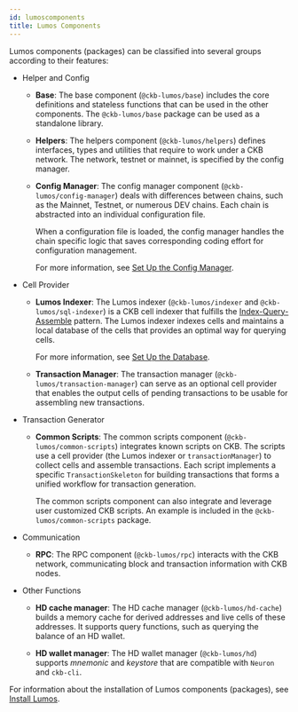 ```yaml
---
id: lumoscomponents
title: Lumos Components
---
```

Lumos components (packages) can be classified into several groups according to their features:

- Helper and Config

  - **Base**: The base component (`@ckb-lumos/base`) includes the core definitions and stateless functions that can be used in the other components. The `@ckb-lumos/base` package can be used as a standalone library.

  - **Helpers**: The helpers component (`@ckb-lumos/helpers`) defines interfaces, types <!--,for example, the `TransactionSkeletonType` ,--> and utilities that require to work under a CKB network. The network, testnet or mainnet, is specified by the config manager.

  - **Config Manager**: The config manager component  (`@ckb-lumos/config-manager`) deals with differences between chains, such as the Mainnet, Testnet, or numerous DEV chains. Each chain is abstracted into an individual configuration file.

    When a configuration file is loaded, the config manager handles the chain specific logic that saves corresponding coding effort for configuration management.

    For more information, see [Set Up the Config Manager](../tutorials/config).

- Cell Provider

  - **Lumos Indexer**: The Lumos indexer (`@ckb-lumos/indexer` and `@ckb-lumos/sql-indexer`) is a CKB cell indexer that fulfills the [Index-Query-Assemble](https://docs.nervos.org/docs/reference/cell#index-query-assemble-pattern) pattern. The Lumos indexer indexes cells and maintains a local database of the cells that provides an optimal way for querying cells.

    For more information, see [Set Up the Database](../tutorials/database).

  - **Transaction Manager**: The transaction manager (`@ckb-lumos/transaction-manager`) can serve as an optional cell provider that enables the output cells of pending transactions to be usable for assembling new transactions.

- Transaction Generator

  - **Common Scripts**: The common scripts component (`@ckb-lumos/common-scripts`) integrates known scripts on CKB. The scripts use a cell provider (the Lumos indexer or `transactionManager`) to collect cells and assemble transactions. Each script implements a specific  `TransactionSkeleton`  for building transactions that forms a unified workflow for transaction generation.

    The common scripts component can also integrate and leverage user customized CKB scripts. An example is included in the `@ckb-lumos/common-scripts` package.

- Communication

  - **RPC**: The RPC component (`@ckb-lumos/rpc`) interacts with the CKB network, communicating block and transaction information with CKB nodes.

- Other Functions

  - **HD cache manager**: The HD cache manager (`@ckb-lumos/hd-cache`) builds a memory cache for derived addresses and live cells of these addresses. It supports query functions, such as querying the balance of an HD wallet.

  - **HD wallet manager**: The HD wallet manager (`@ckb-lumos/hd`) supports *mnemonic* and *keystore* that are compatible with `Neuron` and `ckb-cli`. 

For information about the installation of Lumos components (packages), see [Install Lumos](../tutorials/installlumos). <!--For the projects that have already listed Lumos packages as dependencies, just run `yarn install` in the projects directly to install the packages.--> 
